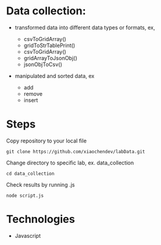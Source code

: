 # Data collection:
- transformed data into different data types or formats, ex,
    - csvToGridArray()
    - gridToStrTablePrint()
    - csvToGridArray()
    - gridArrayToJsonObj()
    - jsonObjToCsv()

- manipulated and sorted data, ex
    - add
    - remove
    - insert

# Steps
Copy repository to your local file

```
git clone https://github.com/xiaochendev/labData.git
```

Change directory to specific lab, ex. data_collection
```
cd data_collection
```

Check results by running .js 
```
node script.js
```

# Technologies
- Javascript
